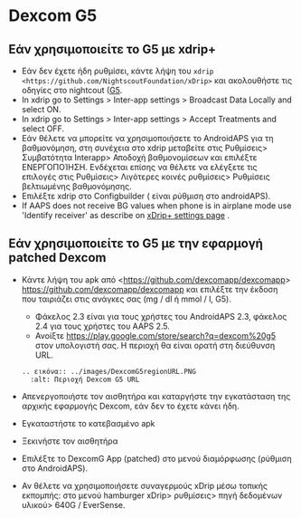 # Dexcom G5

## Εάν χρησιμοποιείτε το G5 με xdrip+

- Εάν δεν έχετε ήδη ρυθμίσει, κάντε λήψη του `xdrip <https://github.com/NightscoutFoundation/xDrip>` και ακολουθήστε τις οδηγίες στο nightcout ([G5](http://www.nightscout.info/wiki/welcome/nightscout-with-xdrip-and-dexcom-share-wireless/xdrip-with-g5-support).
- In xdrip go to Settings > Inter-app settings > Broadcast Data Locally and select ON.
- In xdrip go to Settings > Inter-app settings > Accept Treatments and select OFF.
- Εάν θέλετε να μπορείτε να χρησιμοποιήσετε το AndroidAPS για τη βαθμονόμηση, στη συνέχεια στο xdrip μεταβείτε στις Ρυθμίσεις> Συμβατότητα Interapp> Αποδοχή βαθμονομίσεων και επιλέξτε ΕΝΕΡΓΟΠΟΊΗΣΗ.  Ενδέχεται επίσης να θέλετε να ελέγξετε τις επιλογές στις Ρυθμίσεις> Λιγότερες κοινές ρυθμίσεις> Ρυθμίσεις βελτιωμένης βαθμονόμησης.
- Επιλέξτε xdrip στο Configbuilder ( είναι ρύθμιση στο androidAPS).
- If AAPS does not receive BG values when phone is in airplane mode use 'Identify receiver' as describe on [xDrip+ settings page](../Configuration/xdrip.md) .

## Εάν χρησιμοποιείτε το G5 με την εφαρμογή patched Dexcom

- Κάντε λήψη του apk από \<<https://github.com/dexcomapp/dexcomapp>> <https://github.com/dexcomapp/dexcomapp> και επιλέξτε την έκδοση που ταιριάζει στις ανάγκες σας (mg / dl ή mmol / l, G5).

  - Φάκελος 2.3 είναι για τους χρήστες του AndroidAPS 2.3, φάκελος 2.4 για τους χρήστες του AAPS 2.5.
  - Ανοίξτε <https://play.google.com/store/search?q=dexcom%20g5> στον υπολογιστή σας. Η περιοχή θα είναι ορατή στη διεύθυνση URL.

  ```{eval-rst}
  .. εικόνα:: ../images/DexcomG5regionURL.PNG
    :alt: Περιοχή Dexcom G5 URL
  ```

- Απενεργοποιήστε τον αισθητήρα και καταργήστε την εγκατάσταση της αρχικής εφαρμογής Dexcom, εάν δεν το έχετε κάνει ήδη.

- Εγκαταστήστε το κατεβασμένο apk

- Ξεκινήστε τον αισθητήρα

- Επιλέξτε το DexcomG App (patched) στο μενού διαμόρφωσης (ρύθμιση στο AndroidAPS).

- Αν θέλετε να χρησιμοποιήσετε συναγερμούς xDrip μέσω τοπικής εκπομπής: στο μενού hamburger xDrip> ρυθμίσεις> πηγή δεδομένων υλικού> 640G / EverSense.

